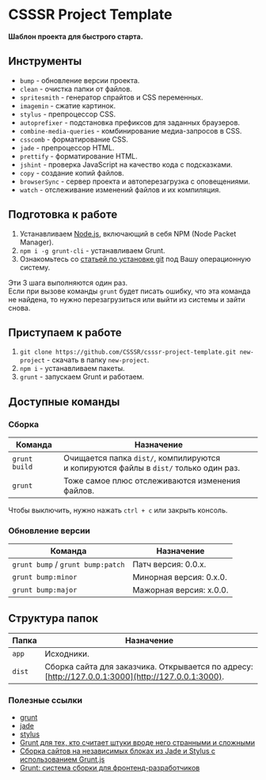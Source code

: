 # CSSSR Project Template
**Шаблон проекта для быстрого старта.**

## Инструменты

* `bump` - обновление версии проекта.
* `clean` - очистка папки от файлов.
* `spritesmith` - генератор спрайтов и CSS переменных.
* `imagemin` - сжатие картинок.
* `stylus` - препроцессор CSS.
* `autoprefixer` - подстановка префиксов для заданных браузеров.
* `combine-media-queries` - комбинирование медиа-запросов в CSS.
* `csscomb` - форматирование CSS.
* `jade` - препроцессор HTML.
* `prettify` - форматирование HTML.
* `jshint` - проверка JavaScript на качество кода с подсказками.
* `copy` - создание копий файлов.
* `browserSync` - сервер проекта и автоперезагрузка с оповещениями.
* `watch` - отслеживание изменений файлов и их компиляция.

## Подготовка к работе

1. Устанавливаем [Node.js](http://nodejs.org/download/), включающий в себя NPM (Node Packet Manager).
2. `npm i -g grunt-cli` - устанавливаем Grunt.
3. Ознакомьтесь со [статьей по установке git](http://git-scm.com/book/ru/Введение-Установка-Git) под Вашу операционную систему.

Эти 3 шага выполняются один раз.<br>
Если при вызове команды `grunt` будет писать ошибку, что эта команда не найдена, то нужно перезагрузиться или выйти из системы и зайти снова.

## Приступаем к работе

1. `git clone https://github.com/CSSSR/csssr-project-template.git new-project` - cкачать в папку `new-project`.
2. `npm i` - устанавливаем пакеты.
3. `grunt` - запускаем Grunt и работаем.

## Доступные команды

### Сборка

Команда | Назначение
--- | ---
`grunt build` | Очищается папка `dist/`, компилируются<br>и копируются файлы в `dist/` только один раз.
`grunt` | Тоже самое плюс отслеживаются изменения файлов.

Чтобы выключить, нужно нажать `ctrl + c` или закрыть консоль.

### Обновление версии

Команда | Назначение
--- | ---
`grunt bump` / `grunt bump:patch` | Патч версия: 0.0.x.
`grunt bump:minor` | Минорная версия: 0.x.0.
`grunt bump:major` | Мажорная версия: x.0.0.

## Структура папок

Папка | Назначение
--- | ---
`app` | Исходники.
`dist` | Сборка сайта для заказчика. Открывается по адресу: [http://127.0.0.1:3000](http://127.0.0.1:3000).

### Полезные ссылки

* [grunt](http://gruntjs.com/)
* [jade](http://jade-lang.com/)
* [stylus](http://learnboost.github.io/stylus/)
* [Grunt для тех, кто считает штуки вроде него странными и сложными](http://frontender.info/grunt-is-not-weird-and-hard/)
* [Сборка сайтов на независимых блоках из Jade и Stylus с использованием Grunt.js](http://oleggromov.com/slides/independent-blocks-assemble/)
* [Grunt: система сборки для фронтенд-разработчиков](http://sapegin.ru/pres/grunt/)
